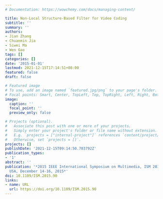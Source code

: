 ```yaml
---
# Documentation: https://wowchemy.com/docs/managing-content/

title: Non-Local Structure-Based Filter for Video Coding
subtitle: ''
summary: ''
authors:
- Jian Zhang
- Chuanmin Jia
- Siwei Ma
- Wen Gao
tags: []
categories: []
date: '2015-01-01'
lastmod: 2021-12-15T17:14:51+08:00
featured: false
draft: false

# Featured image
# To use, add an image named `featured.jpg/png` to your page's folder.
# Focal points: Smart, Center, TopLeft, Top, TopRight, Left, Right, BottomLeft, Bottom, BottomRight.
image:
  caption: ''
  focal_point: ''
  preview_only: false

# Projects (optional).
#   Associate this post with one or more of your projects.
#   Simply enter your project's folder or file name without extension.
#   E.g. `projects = ["internal-project"]` references `content/project/deep-learning/index.md`.
#   Otherwise, set `projects = []`.
projects: []
publishDate: '2021-12-15T09:14:50.703792Z'
publication_types:
- '1'
abstract: ''
publication: '*2015 IEEE International Symposium on Multimedia, ISM 2015, Miami, FL,
  USA, December 14-16, 2015*'
doi: 10.1109/ISM.2015.90
links:
- name: URL
  url: https://doi.org/10.1109/ISM.2015.90
---
```

